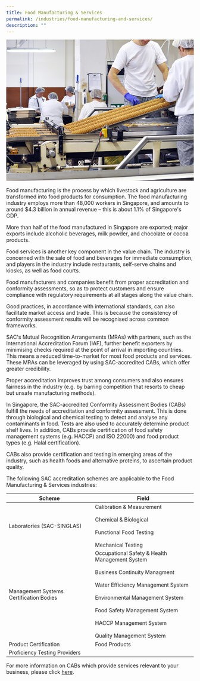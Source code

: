 ```yaml
---
title: Food Manufacturing & Services
permalink: /industries/food-manufacturing-and-services/
description: ""
---
```

![Food Manufacturing](/images/industries/foodManufacturing1.jpg)

Food manufacturing is the process by which livestock and agriculture are transformed into food products for consumption. The food manufacturing industry employs more than 48,000 workers in Singapore, and amounts to around $4.3 billion in annual revenue – this is about 1.1% of Singapore's GDP.

More than half of the food manufactured in Singapore are exported; major exports include alcoholic beverages, milk powder, and chocolate or cocoa products.

Food services is another key component in the value chain. The industry is concerned with the sale of food and beverages for immediate consumption, and players in the industry include restaurants, self-serve chains and kiosks, as well as food courts.

Food manufacturers and companies benefit from proper accreditation and conformity assessments, so as to protect customers and ensure compliance with regulatory requirements at all stages along the value chain.

Good practices, in accordance with international standards, can also facilitate market access and trade. This is because the consistency of conformity assessment results will be recognised across common frameworks.

SAC's Mutual Recognition Arrangements (MRAs) with partners, such as the International Accreditation Forum (IAF), further benefit exporters by minimising checks required at the point of arrival in importing countries. This means a reduced time-to-market for most food products and services. These MRAs can be leveraged by using SAC-accredited CABs, which offer greater credibility.

Proper accreditation improves trust among consumers and also ensures fairness in the industry (e.g. by barring competition that resorts to cheap but unsafe manufacturing methods).

In Singapore, the SAC-accredited Conformity Assessment Bodies (CABs) fulfill the needs of accreditation and conformity assessment. This is done through biological and chemical testing to detect and analyse any contaminants in food. Tests are also used to accurately determine product shelf lives. In addition, CABs provide certification of food safety management systems (e.g. HACCP) and ISO 22000) and food product types (e.g. Halal certification).

CABs also provide certification and testing in emerging areas of the industry, such as health foods and alternative proteins, to ascertain product quality.

The following SAC accreditation schemes are applicable to the Food Manufacturing &amp; Services industries:

<table>
<thead>
  <tr>
    <th>Scheme</th>
    <th>Field</th>
  </tr>
</thead>
<tbody>
  <tr>
    <td>Laboratories (SAC-SINGLAS)</td>
    <td>Calibration &amp; Measurement <br><br>Chemical &amp; Biological <br><br>Functional Food Testing<br><br>Mechanical Testing</td>
  </tr>
  <tr>
    <td>Management Systems Certification Bodies</td>
    <td>Occupational Safety &amp; Health Management System<br><br>Business Continuity Managment<br><br>Water Efficiency Management System<br><br>Environmental Management System<br><br>Food Safety Management System<br> <br>HACCP Management System<br><br>Quality Management System</td>
  </tr>
  <tr>
    <td>Product Certification</td>
    <td>Food Products</td>
  </tr>
  <tr>
    <td>Proficiency Testing Providers</td>
    <td></td>
  </tr>
</tbody>
</table>

For more information on CABs which provide services relevant to your business, please click [here](/services/accreditation-services).